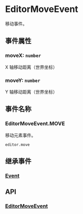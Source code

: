# EditorMoveEvent

移动事件。

## 事件属性

### moveX: `number`

X 轴移动距离（世界坐标）

### moveY: `number`

Y 轴移动距离（世界坐标）

## 事件名称

### EditorMoveEvent.MOVE

移动元素事件。

`editor.move`

## 继承事件

### [Event](/reference/event/basic/Event.md)

## API

### [EditorMoveEvent](/api/classes/EditorMoveEvent.md)
